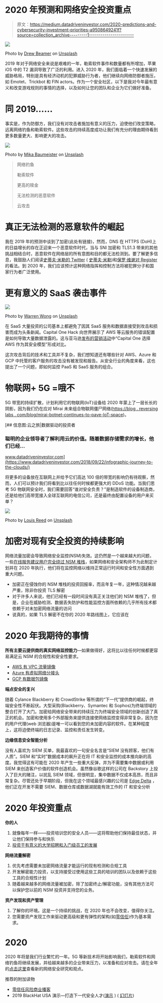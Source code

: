 # 2020 年预测和网络安全投资重点

> 原文：<https://medium.datadriveninvestor.com/2020-predictions-and-cybersecurity-investment-priorities-a9508649241f?source=collection_archive---------1----------------------->

![](img/4ebf86832cdb1c8643d964da5d2d985d.png)

Photo by [Drew Beamer](https://unsplash.com/@drew_beamer?utm_source=medium&utm_medium=referral) on [Unsplash](https://unsplash.com?utm_source=medium&utm_medium=referral)

2019 年对于网络安全来说是艰难的一年，勒索软件事件和数量都有所增加，苹果 iOS 中的 T2 漏洞导致了广泛的利用。进入 2020 年，我们面临着一个快速发展的威胁格局，特别是具有经济动机的犯罪威胁行为者，他们继续向网络防御者施压，如 Emotet、Trickbot 和 FIN actors。作为一个安全社区，以下是我对今年最有意义和改变游戏规则的事情的选择，以及如何让您的团队和企业为它们做好准备。

# **同 2019……**

事实是，作为防御方，我们没有对攻击者施加有意义的压力，迫使他们改变策略，远离网络钓鱼和勒索软件。这些攻击的持续高度成功让我们有充分的理由期待看到更多数量更大、影响更大的攻击。

![](img/5882475f0fb4cb8a03e90aafc09cee75.png)

Photo by [Mika Baumeister](https://unsplash.com/@mbaumi?utm_source=medium&utm_medium=referral) on [Unsplash](https://unsplash.com?utm_source=medium&utm_medium=referral)

> 网络钓鱼
> 
> 勒索软件
> 
> 更高的赎金
> 
> 无法检测的恶意软件
> 
> 云攻击

# **真正无法检测的恶意软件的崛起**

我在 2019 年的预测中谈到了加密(此处有链接)，然而，DNS 在 HTTPS (DoH)上的日益增长的存在正迎来一个恶意软件时代，当与 SNI 加密和 TLS1.3 带来的其他挑战相结合时，恶意软件在网络层的所有意图和目的都无法检测到。要了解更多信息，我鼓励人们阅读[史蒂夫·米勒的 Twitter](https://twitter.com/stvemillertime/status/1196788709292687360) ( [史蒂夫·米勒](https://medium.com/u/7b52f869c32e?source=post_page-----a9508649241f--------------------------------))和[保罗·维谢对 Register](https://www.theregister.co.uk/2018/10/23/paul_vixie_slaps_doh_as_dns_privacy_feature_becomes_a_standard/) 的看法。到 2020 年，我们应该预计这种网络指挥和控制方法将被犯罪分子和国家行为者广泛使用。

# **更有意义的 SaaS 袭击事件**

![](img/fce076a9e9df51f7aafa0d2692c5bb11.png)

Photo by [Warren Wong](https://unsplash.com/@wflwong?utm_source=medium&utm_medium=referral) on [Unsplash](https://unsplash.com?utm_source=medium&utm_medium=referral)

在 SaaS 大量投资的公司基本上都避免了因其 SaaS 服务和数据直接受到攻击和损害而成为头条新闻。Capital One Hack 向世界展示了 AWS 等云服务的错误配置是如何导致大量数据泄露的。这与亚马逊[发布的营销活动](https://aws.amazon.com/campaigns/cloud-transformation/capital-one/)中“Capital One 选择 AWS 作为其安全模型”形成对比。

这次攻击背后的技术和工具并不复杂，我们想知道还有哪些针对 AWS、Azure 和 GCP 中托管的客户服务的攻击没有被发现和报告。从安全行业的角度来看，这也提出了一个问题，即如何监控 PaaS 和 SaaS 服务的组合。

# **物联网+ 5G =哦不**

5G 带宽的持续扩散，计划利用它的物联网(IoT)设备给 2020 年蒙上了一层长长的阴影，因为我们仍在应对 Mirai 未来组合物联网僵尸网络([https://blog . reversing labs . com/blog/mirai-botnet-continues-to-pave-IoT-space](https://blog.reversinglabs.com/blog/mirai-botnet-continues-to-plague-iot-space))。

[](https://www.datadriveninvestor.com/2018/09/22/infographic-journey-to-the-clouds/) [## 信息图:云之旅|数据驱动的投资者

### 聪明的企业领导者了解利用云的价值。随着数据存储需求的增长，他们已经…

www.datadriveninvestor.com](https://www.datadriveninvestor.com/2018/09/22/infographic-journey-to-the-clouds/) 

将更多的设备放在互联网上并给予它们高达 100 倍的带宽的影响仍有待观察，然而，人们可以预计我们将看到比以往任何时候都更强大的 DDoS 功能。当我们思考 5G 物联网安全时，我们需要回答“谁对安全负责？”是制造软件的设备制造商，还是给他们高带宽接入全球互联网的电信公司，还是最终由配置设备的用户来买单？

![](img/9b52f63667a2c393eadbe4fe48a79696.png)

Photo by [Louis Reed](https://unsplash.com/@_louisreed?utm_source=medium&utm_medium=referral) on [Unsplash](https://unsplash.com?utm_source=medium&utm_medium=referral)

# **加密对现有安全投资的持续影响**

网络流量加密会导致网络安全监控(NSM)失效。这仍然是一个越来越大的问题，一些[在线服务建议用户完全绕过 NSM 堆栈](https://docs.microsoft.com/en-us/office365/enterprise/office-365-network-connectivity-principles)，如果网络和安全架构师不为此制定计划并在 2020 年执行，他们将在监控网络以维持正常运行时间和安全性方面遇到重大问题。

*   加密正在侵蚀你的 NSM 堆栈的投资回报率，而且年复一年，这种情况越来越严重，除非你投资 TLS 解密
*   对于许多人来说，他们已经有一段时间没有真正关注他们的 NSM 堆栈了，但是，企业在威胁检测、数据丢失防护和性能监控方面所依赖的几乎所有技术都依赖于对未加密网络流量的访问
*   说真的，如果 TLS 解密不在你的 2020 年路线图上，它应该在

# **2020 年我期待的事情**

**所有主要云提供商的真实网络监控能力**—如果做得好，这将比以往任何时候都更容易满足云 NSM 的合规性和安全性要求。

*   [AWS 有 VPC 流量镜像](https://aws.amazon.com/blogs/aws/new-vpc-traffic-mirroring/)
*   [Azure 有虚拟网络分接头](https://docs.microsoft.com/en-us/azure/virtual-network/virtual-network-tap-overview)
*   [GCP 有数据包镜像](https://cloud.google.com/vpc/docs/packet-mirrorin)

**端点安全的复兴**

随着 Cylance Blackberry 和 CrowdStrike 等所谓的“下一代”提供商的崛起，终端安全性不断起伏。大型采购(Blackberry、Symantec 和 Sophos)为终端领域的整合打开了大门。加密给网络安全带来的持续压力为终端安全领域的创新创造了真正的机会。加密和使用多个外部服务来提供连接使网络监控变得非常复杂，因为您的用户代理(web 浏览器)是唯一可以看到您的未加密内容的软件。在某种程度上，这将迫使终端的日志记录、监控和责任发生转变。

**边缘信息安全智能分析**

没有人喜欢为 SIEM 买单，我最喜欢的一句安全名言是“SIEM 没有顾客，他们有人质”。SIEM 和“实时”数据成本的飙升正在将 IT 和安全监控的成本推向新的高度。我觉得这有可能在 2020 年产生一些重大反弹，并为不需要集中数据或利用 SIEM 来创造客户价值的软件创造机会。虽然像谷歌这样的公司在 Backstory 上投入了巨大的赌注，以扰乱 SIEM 领域，但很明显，集中数据不仅成本高昂，而且非常复杂。尽管还处于早期阶段，但我在这个领域最感兴趣的公司是 [Edge Delta](https://edgedelta.com/) ，他们正在开发不需要 SIEM、数据仓库或数据湖就能有效工作的 IT 和安全分析

# **2020 年投资重点**

**你的人**

1.  就像每年一样——投资培训您的安全人员——这将帮助他们保持最佳状态，并让他们保持参与和快乐
2.  [投资于有意义的大学招聘和入门级员工的发展](https://youtu.be/x57TGZhByms)

**网络流量解密**

1.  优先考虑需要未加密网络流量才能运行的现有检测和合规工具
2.  开发解密能力投资，以支持接受过使用这些工具的培训的团队以及依赖于这些工具的合规性计划
3.  随着越来越多的网络流量被加密，除了加密终止/解密功能，没有其他方法可以保护您以前的 NSM 投资并支持您的业务。

**资产发现和资产管理**

1.  了解你的环境。这是一个持续的挑战，在 2020 年也不会改变，值得你关注。
2.  您需要资产发现工作来驱动更高级和更有弹性的架构(如[零信任](https://risky.biz/soapbox33))作为基本需求。

# 2020

2020 年将是我们行业繁忙的一年。5G 等新技术将开始影响我们，勒索软件和网络钓鱼将继续发展，并给越来越多的企业带来压力，以准备和应对攻击。请在全年的[点击这里](https://medium.com/@wpete)查看新的网络安全研究和观点。

推荐的附加读物

*   [零信任风险商业播客](https://risky.biz/soapbox33)
*   2019 BlackHat USA 演示—打造下一代安全人才([演示](https://youtu.be/x57TGZhByms) ) ( [幻灯片](https://blog.gigamon.com/wp-content/uploads/2019/09/Next-Generation-of-Security-Talent-BlackHat-2019-slides.pdf))